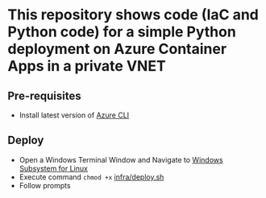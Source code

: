 # This repository shows code (IaC and Python code) for a simple Python deployment on Azure Container Apps in a private VNET

## Pre-requisites
* Install latest version of [Azure CLI](https://learn.microsoft.com/en-us/cli/azure/install-azure-cli)

## Deploy
* Open a Windows Terminal Window and Navigate to [Windows Subsystem for Linux](https://learn.microsoft.com/en-us/windows/wsl/install)
* Execute command `chmod +x` [infra/deploy.sh](https://github.com/ckellywilson/aca_python_vnet/blob/main/infra/deploy.sh)
* Follow prompts